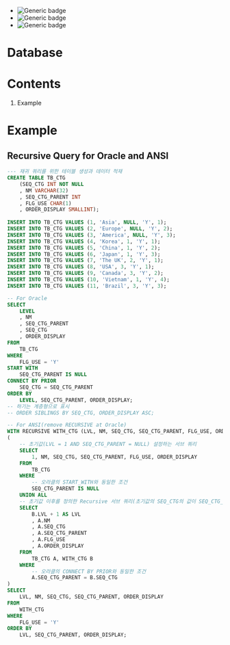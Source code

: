 - ![Generic badge](https://img.shields.io/badge/Important-Contents1_Contents2-red.svg)
- ![Generic badge](https://img.shields.io/badge/Confirm-Contents1_Contents2-green.svg)
- ![Generic badge](https://img.shields.io/badge/Reference-Contents1_Contents2-blue.svg)


# Database


# Contents
1. Example


# Example
## Recursive Query for Oracle and ANSI
```sql
--- 재귀 쿼리를 위한 테이블 생성과 데이터 적재
CREATE TABLE TB_CTG
	(SEQ_CTG INT NOT NULL
	, NM VARCHAR(32)
	, SEQ_CTG_PARENT INT
	, FLG_USE CHAR(1)
	, ORDER_DISPLAY SMALLINT);
	
INSERT INTO TB_CTG VALUES (1, 'Asia', NULL, 'Y', 1);
INSERT INTO TB_CTG VALUES (2, 'Europe', NULL, 'Y', 2);
INSERT INTO TB_CTG VALUES (3, 'America', NULL, 'Y', 3);
INSERT INTO TB_CTG VALUES (4, 'Korea', 1, 'Y', 1);
INSERT INTO TB_CTG VALUES (5, 'China', 1, 'Y', 2);
INSERT INTO TB_CTG VALUES (6, 'Japan', 1, 'Y', 3);
INSERT INTO TB_CTG VALUES (7, 'The UK', 2, 'Y', 1);
INSERT INTO TB_CTG VALUES (8, 'USA', 3, 'Y', 1);
INSERT INTO TB_CTG VALUES (9, 'Canada', 3, 'Y', 2);
INSERT INTO TB_CTG VALUES (10, 'Vietnam', 1, 'Y', 4);
INSERT INTO TB_CTG VALUES (11, 'Brazil', 3, 'Y', 3);

-- For Oracle
SELECT
	LEVEL
	, NM
	, SEQ_CTG_PARENT
	, SEQ_CTG
	, ORDER_DISPLAY
FROM
	TB_CTG
WHERE
	FLG_USE = 'Y'	
START WITH
	SEQ_CTG_PARENT IS NULL
CONNECT BY PRIOR
	SEQ_CTG = SEQ_CTG_PARENT
ORDER BY
	LEVEL, SEQ_CTG_PARENT, ORDER_DISPLAY;
-- 하기는 계층형으로 표시	
-- ORDER SIBLINGS BY SEQ_CTG, ORDER_DISPLAY ASC;

-- For ANSI(remove RECURSIVE at Oracle)
WITH RECURSIVE WITH_CTG (LVL, NM, SEQ_CTG, SEQ_CTG_PARENT, FLG_USE, ORDER_DISPLAY) AS
(
	-- 초기값(LVL = 1 AND SEQ_CTG_PARENT = NULL) 설정하는 서브 쿼리
	SELECT
		1, NM, SEQ_CTG, SEQ_CTG_PARENT, FLG_USE, ORDER_DISPLAY
	FROM
		TB_CTG
	WHERE
		-- 오라클의 START_WITH와 동일한 조건
		SEQ_CTG_PARENT IS NULL
	UNION ALL
	-- 초기값 이후를 정의한 Recursive 서브 쿼리(초기값의 SEQ_CTG의 값이 SEQ_CTG_PARENT와 같은 행을 찾아 LVL + 1)
	SELECT
		B.LVL + 1 AS LVL
		, A.NM
		, A.SEQ_CTG
		, A.SEQ_CTG_PARENT
		, A.FLG_USE
		, A.ORDER_DISPLAY
	FROM
		TB_CTG A, WITH_CTG B
	WHERE
		-- 오라클의 CONNECT BY PRIOR와 동일한 조건
		A.SEQ_CTG_PARENT = B.SEQ_CTG
)
SELECT
	LVL, NM, SEQ_CTG, SEQ_CTG_PARENT, ORDER_DISPLAY
FROM
	WITH_CTG
WHERE
	FLG_USE = 'Y'
ORDER BY
	LVL, SEQ_CTG_PARENT, ORDER_DISPLAY;
```